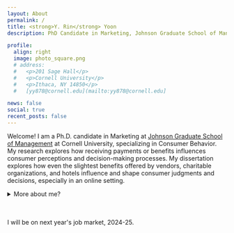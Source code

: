 ```yaml
---
layout: About
permalink: /
title: <strong>Y. Rin</strong> Yoon
description: PhD Candidate in Marketing, Johnson Graduate School of Management, Cornell University

profile:
  align: right
  image: photo_square.png
  # address:
  #   <p>201 Sage Hall</p>
  #   <p>Cornell University</p>
  #   <p>Ithaca, NY 14850</p>
  #   [yy878@cornell.edu](mailto:yy878@cornell.edu]

news: false
social: true
recent_posts: false
---
```


Welcome! I am a Ph.D. candidate in Marketing at [Johnson Graduate School of Management](https://www.johnson.cornell.edu/programs/phd-program/current-students/yy878/) at Cornell University, specializing in Consumer Behavior. My research explores how receiving payments or benefits influences consumer perceptions and decision-making processes. My dissertation explores how even the slightest benefits offered by vendors, charitable organizations, and hotels influence and shape consumer judgments and decisions, especially in an online setting.

<details>
    <summary>More about me?</summary>
Before joining Cornell, I worked for Pfizer and Hyundai Motor Company HQs on a variety of management consulting projects. I have also hosted a <a href="https://jtr.strikingly.com">local NPR show in South Korea</a> (which flew very much under the radar), where I had a blast mostly monologuing on my favorite topics including, but not limited to, behavioral sciences and philosophy. I received my bachelor's degree with honors in Communication Studies and Statistics from UCLA, and my Master's degree with the award of excellence in Marketing from Korea University Busincess School.
</details> <br> <br>


I will be on next year's job market, 2024-25.

<!-- While my old blog from my graduate years is currently closed, previously uploaded posts can be found [here]({{ site.baseurl }}{% link blog/index.html %}). -->

